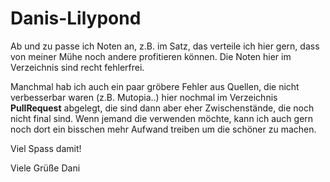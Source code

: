 # Danis-Lilypond

Ab und zu passe ich Noten an, z.B. im Satz, das verteile ich hier gern, dass von meiner Mühe noch andere profitieren können.
Die Noten hier im Verzeichnis sind recht fehlerfrei. 

Manchmal hab ich auch ein paar gröbere Fehler aus Quellen, die nicht verbesserbar waren (z.B. Mutopia..) hier nochmal im Verzeichnis **PullRequest** abgelegt, die sind dann aber eher Zwischenstände, die noch nicht final sind. Wenn jemand die verwenden möchte, kann ich auch gern noch dort ein bisschen mehr Aufwand treiben um die schöner zu machen.

Viel Spass damit!

Viele Grüße
Dani
